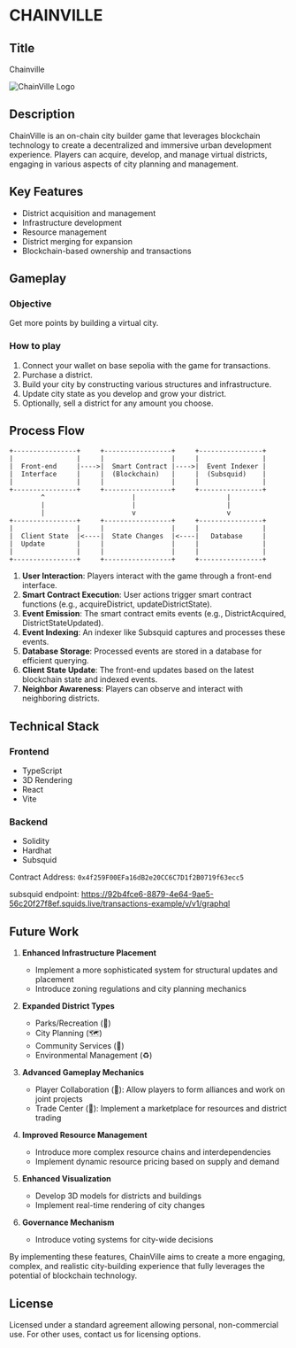 # CHAINVILLE

## Title

Chainville

![ChainVille Logo](https://res.cloudinary.com/dydj8hnhz/image/upload/v1725388562/lrmlhl0okjoxskawbnzp.png)

## Description

ChainVille is an on-chain city builder game that leverages blockchain technology to create a decentralized and immersive urban development experience. Players can acquire, develop, and manage virtual districts, engaging in various aspects of city planning and management.

## Key Features
- District acquisition and management
- Infrastructure development
- Resource management
- District merging for expansion
- Blockchain-based ownership and transactions

## Gameplay

### Objective
Get more points by building a virtual city.

### How to play

1. Connect your wallet on base sepolia with the game for transactions.
2. Purchase a district.
3. Build your city by constructing various structures and infrastructure.
4. Update city state as you develop and grow your district.
5. Optionally, sell a district for any amount you choose.

## Process Flow

```
+----------------+     +-----------------+     +----------------+
|                |     |                 |     |                |
|  Front-end     |---->|  Smart Contract |---->|  Event Indexer |
|  Interface     |     |  (Blockchain)   |     |  (Subsquid)    |
|                |     |                 |     |                |
+----------------+     +-----------------+     +----------------+
        ^                      |                       |
        |                      |                       |
        |                      v                       v
+----------------+     +-----------------+     +----------------+
|                |     |                 |     |                |
|  Client State  |<----|  State Changes  |<----|   Database     |
|  Update        |     |                 |     |                |
|                |     |                 |     |                |
+----------------+     +-----------------+     +----------------+
```

1. **User Interaction**: Players interact with the game through a front-end interface.
2. **Smart Contract Execution**: User actions trigger smart contract functions (e.g., acquireDistrict, updateDistrictState).
3. **Event Emission**: The smart contract emits events (e.g., DistrictAcquired, DistrictStateUpdated).
4. **Event Indexing**: An indexer like Subsquid captures and processes these events.
5. **Database Storage**: Processed events are stored in a database for efficient querying.
6. **Client State Update**: The front-end updates based on the latest blockchain state and indexed events.
7. **Neighbor Awareness**: Players can observe and interact with neighboring districts.

## Technical Stack

### Frontend
- TypeScript
- 3D Rendering
- React
- Vite

### Backend
- Solidity
- Hardhat
- Subsquid

Contract Address: `0x4f259F00EFa16dB2e20CC6C7D1f2B0719f63ecc5`

subsquid endpoint: https://92b4fce6-8879-4e64-9ae5-56c20f27f8ef.squids.live/transactions-example/v/v1/graphql

## Future Work

1. **Enhanced Infrastructure Placement**
   - Implement a more sophisticated system for structural updates and placement
   - Introduce zoning regulations and city planning mechanics

2. **Expanded District Types**
   - Parks/Recreation (🌳)
   - City Planning (🗺️)
   - Community Services (🤝)
   - Environmental Management (♻️)

3. **Advanced Gameplay Mechanics**
   - Player Collaboration (👥): Allow players to form alliances and work on joint projects
   - Trade Center (🔄): Implement a marketplace for resources and district trading

4. **Improved Resource Management**
   - Introduce more complex resource chains and interdependencies
   - Implement dynamic resource pricing based on supply and demand

5. **Enhanced Visualization**
   - Develop 3D models for districts and buildings
   - Implement real-time rendering of city changes

6. **Governance Mechanism**
   - Introduce voting systems for city-wide decisions


By implementing these features, ChainVille aims to create a more engaging, complex, and realistic city-building experience that fully leverages the potential of blockchain technology.

## License

Licensed under a standard agreement allowing personal, non-commercial use. For other uses, contact us for licensing options.
